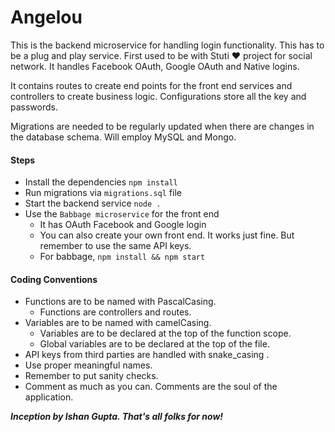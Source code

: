 # Angelou 
This is the backend microservice for handling login functionality. This has to be a plug and play service. First used to be with Stuti :heart: project for social network. It handles Facebook OAuth, Google OAuth and Native logins. 

It contains routes to create end points for the front end services and controllers to create business logic. Configurations store all the key and passwords. 

Migrations are needed to be regularly updated when there are changes in the database schema. Will employ MySQL and Mongo. 

#### Steps 
- Install the dependencies `npm install`
- Run migrations via `migrations.sql` file
- Start the backend service `node . `
- Use the `Babbage microservice` for the front end
	- It has OAuth Facebook and Google login
	- You can also create your own front end. It works just fine. But remember to use the same API keys. 
	- For babbage, `npm install && npm start`	
	

#### Coding Conventions 

- Functions are to be named with PascalCasing. 
	- Functions are controllers and routes. 
- Variables are to be named with camelCasing. 
	- Variables are to be declared at the top of the function scope. 
	- Global variables are to be declared at the top of the file. 
- API keys from third parties are handled with snake_casing .
- Use proper meaningful names. 
- Remember to put sanity checks. 
- Comment as much as you can. Comments are the soul of the application. 

***Inception by Ishan Gupta. That's all folks for now!***